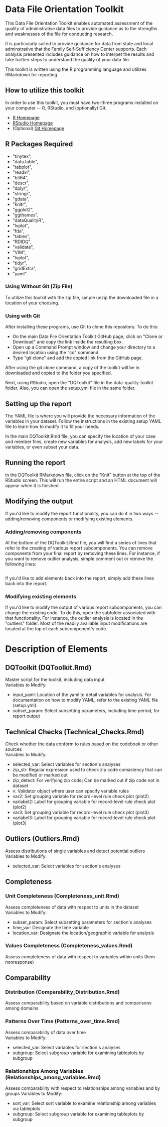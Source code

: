 # Data File Orientation Toolkit

This Data File Orientation Toolkit enables automated assessment of the quality of administrative data files to provide guidance as to the strengths and weaknesses of the file for conducting research. 

It is particularly suited to provide guidance for data from state and local adminstrative that the Family Self-Sufficiency Center supports. Each analysis presented includes guidance on how to interpet the results and take further steps to understand the quality of your data file.

This toolkit is written using the R programming language and utilizes RMarkdown for reporting.

## How to utilize this toolkit
In order to use this toolkit, you must have two-three programs installed on your computer -- R, RStudio, and (optionally) Git. 
- [R Homepage](https://www.r-project.org/)
- [RStudio Homepage](https://www.rstudio.com/)
- (Optional) [Git Homepage](https://git-scm.com/)

## R Packages Required
- "tinytex", 
- "data.table",
- "tabplot",
- "readxl",
- "bit64",
- "descr",
- "dplyr",
- "stringr",
- "gdata",
- "knitr",
- "ggplot2",
- "ggthemes",
- "dataQualityR",
- "lvplot",
- "fda",
- "tables",
- "RDIDQ",
- "validate",
- "VIM",
- "lvplot",
- "tidyr",
- "gridExtra", 
- "yaml" 

### Using Without Git (Zip File)
To utilize this toolkit with the zip file, simple unzip the downloaded file in a location of your choosing.
### Using with Git
After installing these programs, use Git to clone this repository. To do this:
- On the main Data File Orientation Toolkit GitHub page, click on "Clone or Download" and copy the link inside the resulting box.
- Open up a Command Prompt window and change your directory to a desired location using the "cd" command.
- Type "git clone" and add the copied link from the GitHub page.

After using the git clone command, a copy of the toolkit will be in downloaded and copied to the folder you specified.

Next, using RStudio, open the "DQToolkit" file in the data-quality-toolkit folder. Also, you can open the setup.yml file in the same folder.

## Setting up the report
The YAML file is where you will provide the necessary information of the variables in your dataset. Follow the instructions in the existing setup YAML file to learn how to modify it to fit your needs.  

In the main DQToolkit.Rmd file, you can specify the location of your case and member files, create new variables for analysis, add new labels for your variables, or even subset your data.  
## Running the report
In the DQToolkit RMarkdown file, click on the "Knit" button at the top of the RStudio screen. This will run the entire script and an HTML document will appear when it is finished.

## Modifying the output
If you'd like to modify the report functionality, you can do it in two ways -- adding/removing components or modifying existing elements.
### Adding/removing components
At the bottom of the DQToolkit.Rmd file, you will find a series of lines that refer to the creating of various report subcomponents. You can remove components from your final report by removing these lines.
For instance, if you want to remove outlier analysis, simple comment out or remove the following lines:
```{r outliers, child='outliers/outliers.rmd', echo=True}
```
If you'd like to add elements back into the report, simply add these lines back into the report.

### Modifying existing elements
If you'd like to modify the output of various report subcomponents, you can change the existing code. To do this, open the subfolder associated with that functionality. For instance, the outlier analysis is located in the "outliers" folder.
Most of the readily available input modifications are located at the top of each subcomponent's code. 

# Description of Elements

## DQToolkit (DQToolkit.Rmd)
Master script for the toolkit, including data input  
Variables to Modify:
- input_yaml: Location of the yaml to detail variables for analysis. For documentation on how to modify YAML, refer to the existing YAML file (setup.yml).
- subset_param: Select subsetting parameters, including time period, for report output


## Technical Checks (Technical_Checks.Rmd)
Check whether the data conform to rules based on the codebook or other sources  
Variables to Modify:  
- selected_var: Select variables for section's analyses
- zip_str: Regular expression used to check zip code consistency that can be modified or marked out
- zip_detect: For verifying zip code; Can be marked out if zip code not in dataset
- v: Validator object where user can specify variable rules
- var2: Set grouping variable for record-level rule check plot (plot2)
- varlabel2: Label for grouping variable for record-level rule check plot (plot2)
- var3: Set grouping variable for record-level rule check plot (plot3)
- varlabel3: Label for grouping variable for record-level rule check plot (plot3)
## Outliers (Outliers.Rmd)
Assess distributions of single variables and detect potential outliers  
Variables to Modify:
- selected_var: Select variables for section's analyses

## Completeness

### Unit Completeness (Completeness_unit.Rmd)
Assess completeness of data with respect to units in the dataset  
Variables to Modify:
- subset_param: Select subsetting parameters for section's analyses
- time_var: Designate the time variable
- location_var: Designate the location/geographic variable for analysis

### Values Completeness (Completeness_values.Rmd)
Assess completeness of data with respect to variables within units (Item nonresponse)

## Comparability

### Distribution (Comparability_Distribution.Rmd)
Assess comparability based on variable distributions and comparisons among domains

### Patterns Over Time (Patterns_over_time.Rmd)
Assess comparability of data over time  
Variables to Modify:
- selected_var: Select variables for section's analyses
- subgroup: Select subgroup variable for examining tableplots by subgroup

### Relationships Among Variables (Relationships_among_variables.Rmd)
Assess comparability with respect to relationships among variables and by groups
Variables to Modify:  
- sort_var: Select sort variable to examine relationship among variables via tableplots
- subgroup: Select subgroup variable for examining tableplots by subgroup
